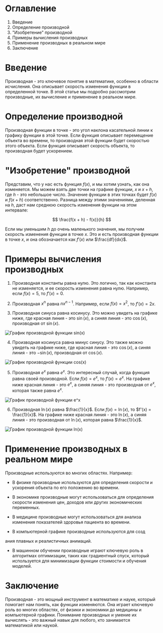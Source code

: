 # Оглавление

1. Введение
2. Определение производной
3. "Изобретение" производной
4. Примеры вычисления производных
5. Применение производных в реальном мире
6. Заключение

# Введение

Производная - это ключевое понятие в математике, особенно в области исчисления. Она описывает скорость изменения функции в определенной точке. В этой статье мы подробно рассмотрим производные, их вычисление и применение в реальном мире.

# Определение производной

Производная функции в точке - это угол наклона касательной линии к графику функции в этой точке. Если функция описывает перемещение объекта во времени, то производная этой функции будет скоростью этого объекта. Если функция описывает скорость объекта, то производная будет ускорением.

# "Изобретение" производной

Представим, что у нас есть функция $f(x)$, и мы хотим узнать, как она изменяется. Мы можем взять две точки на графике функции, $x$ и $x + h$, где $h$ - это небольшое число. Значение функции в этих точках будет $f(x)$ и $f(x + h)$ соответственно. Разница между этими значениями, деленная на $h$, даст нам среднюю скорость изменения функции на этом интервале:

$$
\frac{f(x + h) - f(x)}{h}
$$

Если мы уменьшим $h$ до очень маленького значения, мы получим скорость изменения функции в точке $x$. Это и есть производная функции в точке $x$, и она обозначается как $f'(x)$ или $\frac{df}{dx}$.

# Примеры вычисления производных

1. Производная константы равна нулю. Это логично, так как константа не изменяется, и ее скорость изменения равна нулю. Например, если $f(x) = 5$, то $f'(x) = 0$.

2. Производная $x^n$ равна $nx^{n-1}$. Например, если $f(x) = x^2$, то $f'(x) = 2x$.

3. Производная синуса равна косинусу. Это можно увидеть на графике ниже, где красная линия - это $\sin(x)$, а синяя линия - это $\cos(x)$, производная от $\sin(x)$.


![График производной функции sin(x)](https://www6b3.wolframalpha.com/Calculate/MSP/MSP216716hdh96c0g64g5e100006095aeh2cb5fba9g?MSPStoreType=image/png&s=20)

4. Производная косинуса равна минус синусу. Это также можно увидеть на графике ниже, где красная линия - это $\cos(x)$, а синяя линия - это $-\sin(x)$, производная от $\cos(x)$.

![График производной функции cos(x)](https://www6b3.wolframalpha.com/Calculate/MSP/MSP486420660dif5bcf2ahf00002c3g7720h74a6ab4?MSPStoreType=image/png&s=2)

5. Производная $e^x$ равна $e^x$. Это интересный случай, когда функция равна своей производной. Если $f(x) = e^x$, то $f'(x) = e^x$. На графике ниже красная линия - это $e^x$, а синяя линия - это производная от $e^x$, которая также равна $e^x$.

![График производной функции e^x](https://www6b3.wolframalpha.com/Calculate/MSP/MSP52601i05a8ggb7ce92d3000035730h20ei2817hi?MSPStoreType=image/png&s=12)

6. Производная $\ln(x)$ равна $\frac{1}{x}$. Если $f(x) = \ln(x)$, то $f'(x) = \frac{1}{x}$. На графике ниже красная линия - это $\ln(x)$, а синяя линия - это производная от $\ln(x)$, которая равна $\frac{1}{x}$.

![График производной функции ln(x)](https://www6b3.wolframalpha.com/Calculate/MSP/MSP54671h1e784iecii0f8200000e9h6ha35h5h1a17?MSPStoreType=image/png&s=6)

# Применение производных в реальном мире

Производные используются во многих областях. Например:

- В физике производные используются для определения скорости и ускорения объекта по его положению во времени.

- В экономике производные могут использоваться для определения скорости изменения цен, доходов или других экономических переменных.

- В медицине производные могут использоваться для анализа изменения показателей здоровья пациента во времени.

- В компьютерной графике производные используются для созд

ания плавных и реалистичных анимаций.

- В машинном обучении производные играют ключевую роль в алгоритмах оптимизации, таких как градиентный спуск, который используется для минимизации функции стоимости и обучения моделей.

# Заключение

Производная - это мощный инструмент в математике и науке, который помогает нам понять, как функции изменяются. Она играет ключевую роль во многих областях, от физики и экономики до медицины и компьютерной графики. Понимание производных и умение их вычислять - это важный навык для любого, кто занимается математикой или наукой.